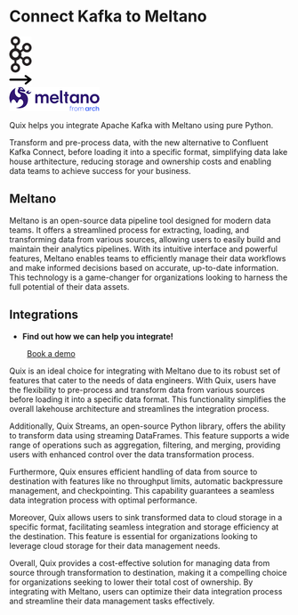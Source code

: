 # Connect Kafka to Meltano

<div class="connect-images cards blog-grid-card" markdown>
<div>
<img src="../images/kafka_logo.png" width="40px" />
</div>
<div>
<img src="../images/arrow.svg" width="40px" />
</div>
<div>
<img src="./images/meltano_1.jpg" />
</div>
</div>

Quix helps you integrate Apache Kafka with Meltano using pure Python.

Transform and pre-process data, with the new alternative to Confluent Kafka Connect, before loading it into a specific format, simplifying data lake house arthitecture, reducing storage and ownership costs and enabling data teams to achieve success for your business.

## Meltano

Meltano is an open-source data pipeline tool designed for modern data teams. It offers a streamlined process for extracting, loading, and transforming data from various sources, allowing users to easily build and maintain their analytics pipelines. With its intuitive interface and powerful features, Meltano enables teams to efficiently manage their data workflows and make informed decisions based on accurate, up-to-date information. This technology is a game-changer for organizations looking to harness the full potential of their data assets.

## Integrations

<div class="grid cards" markdown>

- __Find out how we can help you integrate!__

    <a class="md-button md-button--primary" href="https://share.hsforms.com/1iW0TmZzKQMChk0lxd_tGiw4yjw2?__hstc=175542013.2303933fbd746c0ac86d9ccbe9bc9100.1728383268831.1729603416735.1729620918855.31&__hssc=175542013.1.1729620918855&__hsfp=2132701734" target="_blank" style="margin:.5rem;">Book a demo</a>

</div>


Quix is an ideal choice for integrating with Meltano due to its robust set of features that cater to the needs of data engineers. With Quix, users have the flexibility to pre-process and transform data from various sources before loading it into a specific data format. This functionality simplifies the overall lakehouse architecture and streamlines the integration process.

Additionally, Quix Streams, an open-source Python library, offers the ability to transform data using streaming DataFrames. This feature supports a wide range of operations such as aggregation, filtering, and merging, providing users with enhanced control over the data transformation process.

Furthermore, Quix ensures efficient handling of data from source to destination with features like no throughput limits, automatic backpressure management, and checkpointing. This capability guarantees a seamless data integration process with optimal performance.

Moreover, Quix allows users to sink transformed data to cloud storage in a specific format, facilitating seamless integration and storage efficiency at the destination. This feature is essential for organizations looking to leverage cloud storage for their data management needs.

Overall, Quix provides a cost-effective solution for managing data from source through transformation to destination, making it a compelling choice for organizations seeking to lower their total cost of ownership. By integrating with Meltano, users can optimize their data integration process and streamline their data management tasks effectively.

